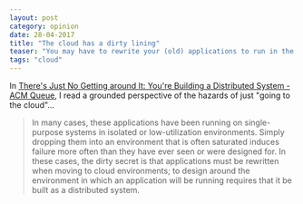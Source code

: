 ```yaml
---
layout: post
category: opinion
date: 28-04-2017
title: "The cloud has a dirty lining"
teaser: "You may have to rewrite your (old) applications to run in the cloud"
tags: "cloud"
---
```


In [There's Just No Getting around It: You're Building a Distributed System - ACM Queue](https://queue.acm.org/detail.cfm?id=2482856), I read a grounded perspective of the hazards of just "going to the cloud"...

> In many cases, these applications have been running on single-purpose systems in isolated or low-utilization environments. Simply dropping them into an environment that is often saturated induces failure more often than they have ever seen or were designed for. In these cases, the dirty secret is that applications must be rewritten when moving to cloud environments; to design around the environment in which an application will be running requires that it be built as a distributed system.
